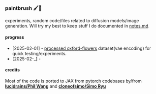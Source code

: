 ### paintbrush 🖌️🎨
experiments, random code/files related to diffusion models/image generation. 
Will try my best to keep stuff I do documented in [notes.md](notes.md).

#### progress
- [2025-02-01] - [processed oxford-flowers](https://huggingface.co/datasets/tensorkelechi/latent_flowers102) dataset(vae encoding) for quick testing/experiments.
- [2025-02-_] - 
 

#### credits
Most of the code is ported to JAX from pytorch codebases
by/from [**lucidrains/Phil Wang**](https://github.com/lucidrains) and [**cloneofsimo/Simo Ryu**](https://github.com/cloneofsimo)